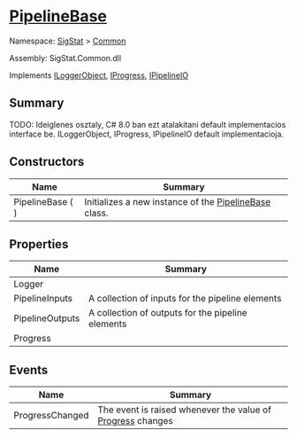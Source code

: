 # [PipelineBase](./PipelineBase.md)

Namespace: [SigStat]() > [Common](./README.md)

Assembly: SigStat.Common.dll

Implements [ILoggerObject](./ILoggerObject.md), [IProgress](./Helpers/IProgress.md), [IPipelineIO](./Pipeline/IPipelineIO.md)

## Summary
TODO: Ideiglenes osztaly, C# 8.0 ban ezt atalakitani default implementacios interface be.  ILoggerObject, IProgress, IPipelineIO default implementacioja.

## Constructors

| Name | Summary<div><a href="#"><img width=466></a></div> | 
| --- | --- | 
| PipelineBase (  ) | Initializes a new instance of the [PipelineBase](https://github.com/hargitomi97/sigstat/blob/master/docs/md/SigStat/Common/PipelineBase.md) class. | 


## Properties

| Name | Summary<div><a href="#"><img width=466></a></div> | 
| --- | --- | 
| Logger |  | 
| PipelineInputs | A collection of inputs for the pipeline elements | 
| PipelineOutputs | A collection of outputs for the pipeline elements | 
| Progress |  | 


## Events

| Name | Summary<div><a href="#"><img width=466></a></div> | 
| --- | --- | 
| ProgressChanged | The event is raised whenever the value of [Progress](https://github.com/hargitomi97/sigstat/blob/master/docs/md/SigStat/Common/PipelineBase.md) changes | 


